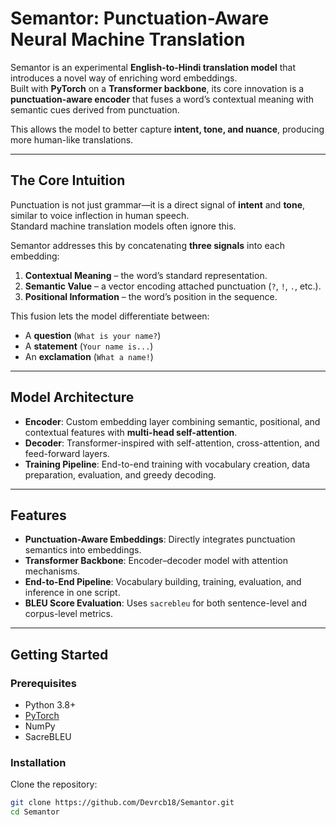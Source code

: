# **Semantor: Punctuation-Aware Neural Machine Translation**

Semantor is an experimental **English-to-Hindi translation model** that introduces a novel way of enriching word embeddings.  
Built with **PyTorch** on a **Transformer backbone**, its core innovation is a **punctuation-aware encoder** that fuses a word’s contextual meaning with semantic cues derived from punctuation.  

This allows the model to better capture **intent, tone, and nuance**, producing more human-like translations.

---

## **The Core Intuition**
Punctuation is not just grammar—it is a direct signal of **intent** and **tone**, similar to voice inflection in human speech.  
Standard machine translation models often ignore this.  

Semantor addresses this by concatenating **three signals** into each embedding:
1. **Contextual Meaning** – the word’s standard representation.  
2. **Semantic Value** – a vector encoding attached punctuation (`?`, `!`, `.`, etc.).  
3. **Positional Information** – the word’s position in the sequence.  

This fusion lets the model differentiate between:
- A **question** (`What is your name?`)  
- A **statement** (`Your name is...`)  
- An **exclamation** (`What a name!`)  

---

## **Model Architecture**
- **Encoder**: Custom embedding layer combining semantic, positional, and contextual features with **multi-head self-attention**.  
- **Decoder**: Transformer-inspired with self-attention, cross-attention, and feed-forward layers.  
- **Training Pipeline**: End-to-end training with vocabulary creation, data preparation, evaluation, and greedy decoding.  

---

## **Features**
- **Punctuation-Aware Embeddings**: Directly integrates punctuation semantics into embeddings.  
- **Transformer Backbone**: Encoder–decoder model with attention mechanisms.  
- **End-to-End Pipeline**: Vocabulary building, training, evaluation, and inference in one script.  
- **BLEU Score Evaluation**: Uses `sacrebleu` for both sentence-level and corpus-level metrics.  

---

## **Getting Started**

### Prerequisites
- Python 3.8+  
- [PyTorch](https://pytorch.org/)  
- NumPy  
- SacreBLEU  

### Installation
Clone the repository:
```bash
git clone https://github.com/Devrcb18/Semantor.git
cd Semantor
